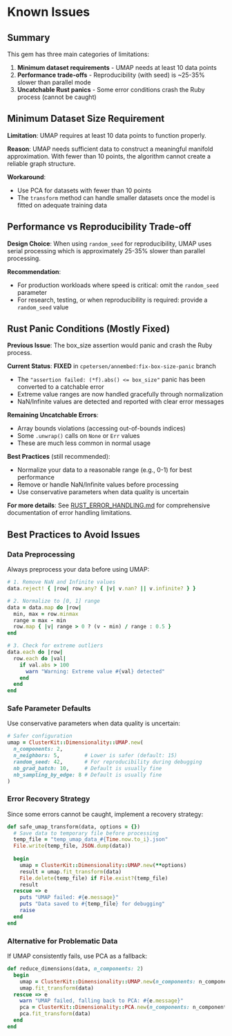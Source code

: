 # Known Issues

## Summary

This gem has three main categories of limitations:

1. **Minimum dataset requirements** - UMAP needs at least 10 data points
2. **Performance trade-offs** - Reproducibility (with seed) is ~25-35% slower than parallel mode
3. **Uncatchable Rust panics** - Some error conditions crash the Ruby process (cannot be caught)

## Minimum Dataset Size Requirement

**Limitation**: UMAP requires at least 10 data points to function properly.

**Reason**: UMAP needs sufficient data to construct a meaningful manifold approximation. With fewer than 10 points, the algorithm cannot create a reliable graph structure.

**Workaround**: 
- Use PCA for datasets with fewer than 10 points
- The `transform` method can handle smaller datasets once the model is fitted on adequate training data

## Performance vs Reproducibility Trade-off

**Design Choice**: When using `random_seed` for reproducibility, UMAP uses serial processing which is approximately 25-35% slower than parallel processing.

**Recommendation**:
- For production workloads where speed is critical: omit the `random_seed` parameter
- For research, testing, or when reproducibility is required: provide a `random_seed` value

## Rust Panic Conditions (Mostly Fixed)

**Previous Issue**: The box_size assertion would panic and crash the Ruby process.

**Current Status**: **FIXED** in `cpetersen/annembed:fix-box-size-panic` branch
- The `"assertion failed: (*f).abs() <= box_size"` panic has been converted to a catchable error
- Extreme value ranges are now handled gracefully through normalization
- NaN/Infinite values are detected and reported with clear error messages

**Remaining Uncatchable Errors**: 
- Array bounds violations (accessing out-of-bounds indices)
- Some `.unwrap()` calls on `None` or `Err` values
- These are much less common in normal usage

**Best Practices** (still recommended):
- Normalize your data to a reasonable range (e.g., 0-1) for best performance
- Remove or handle NaN/Infinite values before processing
- Use conservative parameters when data quality is uncertain

**For more details**: See [RUST_ERROR_HANDLING.md](RUST_ERROR_HANDLING.md) for comprehensive documentation of error handling limitations.

## Best Practices to Avoid Issues

### Data Preprocessing

Always preprocess your data before using UMAP:

```ruby
# 1. Remove NaN and Infinite values
data.reject! { |row| row.any? { |v| v.nan? || v.infinite? } }

# 2. Normalize to [0, 1] range
data = data.map do |row|
  min, max = row.minmax
  range = max - min
  row.map { |v| range > 0 ? (v - min) / range : 0.5 }
end

# 3. Check for extreme outliers
data.each do |row|
  row.each do |val|
    if val.abs > 100
      warn "Warning: Extreme value #{val} detected"
    end
  end
end
```

### Safe Parameter Defaults

Use conservative parameters when data quality is uncertain:

```ruby
# Safer configuration
umap = ClusterKit::Dimensionality::UMAP.new(
  n_components: 2,
  n_neighbors: 5,        # Lower is safer (default: 15)
  random_seed: 42,       # For reproducibility during debugging
  nb_grad_batch: 10,     # Default is usually fine
  nb_sampling_by_edge: 8 # Default is usually fine
)
```

### Error Recovery Strategy

Since some errors cannot be caught, implement a recovery strategy:

```ruby
def safe_umap_transform(data, options = {})
  # Save data to temporary file before processing
  temp_file = "temp_umap_data_#{Time.now.to_i}.json"
  File.write(temp_file, JSON.dump(data))
  
  begin
    umap = ClusterKit::Dimensionality::UMAP.new(**options)
    result = umap.fit_transform(data)
    File.delete(temp_file) if File.exist?(temp_file)
    result
  rescue => e
    puts "UMAP failed: #{e.message}"
    puts "Data saved to #{temp_file} for debugging"
    raise
  end
end
```

### Alternative for Problematic Data

If UMAP consistently fails, use PCA as a fallback:

```ruby
def reduce_dimensions(data, n_components: 2)
  begin
    umap = ClusterKit::Dimensionality::UMAP.new(n_components: n_components)
    umap.fit_transform(data)
  rescue => e
    warn "UMAP failed, falling back to PCA: #{e.message}"
    pca = ClusterKit::Dimensionality::PCA.new(n_components: n_components)
    pca.fit_transform(data)
  end
end
```